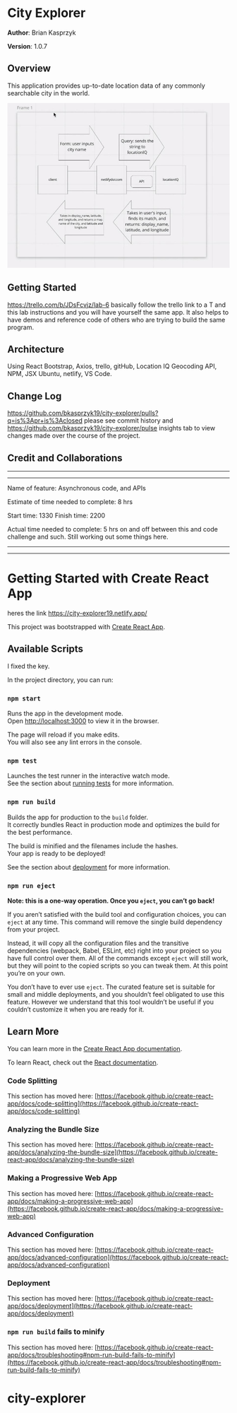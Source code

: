 
# City Explorer

**Author**: Brian Kasprzyk

**Version**: 1.0.7

## Overview
<!-- Provide a high level overview of what this application is and why you are building it, beyond the fact that it's an assignment for this class. (i.e. What's your problem domain?) -->
This application provides up-to-date location data of any commonly searchable city in the world. 

![image](./public/webMap.JPG
)

## Getting Started

https://trello.com/b/JDsFcvjz/lab-6 basically follow the trello link to a T and this lab instructions and you will have yourself the same app. It also helps to have demos and reference code of others who are trying to build the same program. 


<!-- What are the steps that a user must take in order to build this app on their own machine and get it running? -->

## Architecture

Using React Bootstrap, Axios, trello, gitHub, Location IQ Geocoding API, NPM, JSX Ubuntu, netlify, VS Code.
<!-- Provide a detailed description of the application design. What technologies (languages, libraries, etc) you're using, and any other relevant design information. -->

## Change Log

https://github.com/bkasprzyk19/city-explorer/pulls?q=is%3Apr+is%3Aclosed please see commit history and https://github.com/bkasprzyk19/city-explorer/pulse insights tab to view changes made over the course of the project.
<!-- Use this area to document the iterative changes made to your application as each feature is successfully implemented. Use time stamps. Here's an example:

01-01-2001 4:59pm - Application now has a fully-functional express server, with a GET route for the location resource. -->

## Credit and Collaborations


________________________________________________
________________________________________________


Name of feature: Asynchronous code, and APIs

Estimate of time needed to complete: 8 hrs

Start time: 1330
Finish time: 2200

Actual time needed to complete: 5 hrs on and off between this and code challenge and such. Still working out some things here.

_________________________________________________

_________________________________________________



# Getting Started with Create React App



heres the link https://city-explorer19.netlify.app/


This project was bootstrapped with [Create React App](https://github.com/facebook/create-react-app).

## Available Scripts

I fixed the key.

In the project directory, you can run:

### `npm start`

Runs the app in the development mode.\
Open [http://localhost:3000](http://localhost:3000) to view it in the browser.

The page will reload if you make edits.\
You will also see any lint errors in the console.

### `npm test`

Launches the test runner in the interactive watch mode.\
See the section about [running tests](https://facebook.github.io/create-react-app/docs/running-tests) for more information.

### `npm run build`

Builds the app for production to the `build` folder.\
It correctly bundles React in production mode and optimizes the build for the best performance.

The build is minified and the filenames include the hashes.\
Your app is ready to be deployed!

See the section about [deployment](https://facebook.github.io/create-react-app/docs/deployment) for more information.

### `npm run eject`

**Note: this is a one-way operation. Once you `eject`, you can’t go back!**

If you aren’t satisfied with the build tool and configuration choices, you can `eject` at any time. This command will remove the single build dependency from your project.

Instead, it will copy all the configuration files and the transitive dependencies (webpack, Babel, ESLint, etc) right into your project so you have full control over them. All of the commands except `eject` will still work, but they will point to the copied scripts so you can tweak them. At this point you’re on your own.

You don’t have to ever use `eject`. The curated feature set is suitable for small and middle deployments, and you shouldn’t feel obligated to use this feature. However we understand that this tool wouldn’t be useful if you couldn’t customize it when you are ready for it.

## Learn More

You can learn more in the [Create React App documentation](https://facebook.github.io/create-react-app/docs/getting-started).

To learn React, check out the [React documentation](https://reactjs.org/).

### Code Splitting

This section has moved here: [https://facebook.github.io/create-react-app/docs/code-splitting](https://facebook.github.io/create-react-app/docs/code-splitting)

### Analyzing the Bundle Size

This section has moved here: [https://facebook.github.io/create-react-app/docs/analyzing-the-bundle-size](https://facebook.github.io/create-react-app/docs/analyzing-the-bundle-size)

### Making a Progressive Web App

This section has moved here: [https://facebook.github.io/create-react-app/docs/making-a-progressive-web-app](https://facebook.github.io/create-react-app/docs/making-a-progressive-web-app)

### Advanced Configuration

This section has moved here: [https://facebook.github.io/create-react-app/docs/advanced-configuration](https://facebook.github.io/create-react-app/docs/advanced-configuration)

### Deployment

This section has moved here: [https://facebook.github.io/create-react-app/docs/deployment](https://facebook.github.io/create-react-app/docs/deployment)

### `npm run build` fails to minify

This section has moved here: [https://facebook.github.io/create-react-app/docs/troubleshooting#npm-run-build-fails-to-minify](https://facebook.github.io/create-react-app/docs/troubleshooting#npm-run-build-fails-to-minify)
# city-explorer
